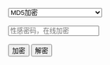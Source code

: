 <div class="select">
  <select id="code">
    <option>MD5加密</option>
    <option>Base64编/解码</option>
    <option>凯撒密码</option>
    <option>维吉尼亚密码</option>
    <option>线性反馈移位寄存器 LFSR</option>
    <option>分组密码-数据加密标准 DES</option>
    <option>扩展欧几里得计算</option>
  </select>
</div><br>
<div>
    <input type="text" placeholder="性感密码，在线加密" id="crypto">
</div><br>
<div display="inline">
    <button class="blue button" onclick="encrypt()">加密</button>
    <button class="red button" onclick="decrypt()">解密</button>
</div>

<h4 id="rtn"></h4>





